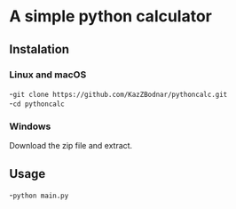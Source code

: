 # A simple python calculator

## Instalation
### Linux and macOS
-`git clone https://github.com/KazZBodnar/pythoncalc.git`    
-`cd pythoncalc`     
### Windows
Download the zip file and extract.

## Usage
-`python main.py`
